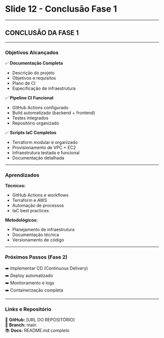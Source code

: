 # Slide 12 - Conclusão Fase 1

---

## CONCLUSÃO DA FASE 1

---

### Objetivos Alcançados

✅ **Documentação Completa**
- Descrição do projeto
- Objetivos e requisitos
- Plano de CI
- Especificação de infraestrutura

✅ **Pipeline CI Funcional**
- GitHub Actions configurado
- Build automatizado (backend + frontend)
- Testes integrados
- Repositório organizado

✅ **Scripts IaC Completos**
- Terraform modular e organizado
- Provisionamento de VPC + EC2
- Infraestrutura testada e funcional
- Documentação detalhada

---

### Aprendizados

**Técnicos:**
- GitHub Actions e workflows
- Terraform e AWS
- Automação de processos
- IaC best practices

**Metodológicos:**
- Planejamento de infraestrutura
- Documentação técnica
- Versionamento de código

---

### Próximos Passos (Fase 2)

➡️ Implementar CD (Continuous Delivery)  
➡️ Deploy automatizado  
➡️ Monitoramento e logs  
➡️ Containerização completa

---

### Links e Repositório

🔗 **GitHub:** [URL DO REPOSITÓRIO]  
📁 **Branch:** main  
📚 **Docs:** README.md completo

